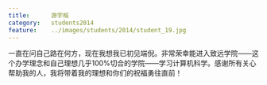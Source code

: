 ```yaml
---
title:		游宇榕
category:	students2014
feature:	../images/students/2014/student_19.jpg
---
```

一直在问自己路在何方，现在我想我已初见端倪。非常荣幸能进入致远学院——这个办学理念和自己理想几乎100%切合的学院——学习计算机科学。感谢所有关心帮助我的人，我将带着我的理想和你们的祝福勇往直前！



